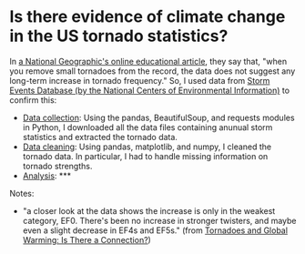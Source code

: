 # Is there evidence of climate change in the US tornado statistics?

In [a National Geographic's online educational article](https://education.nationalgeographic.org/resource/tornadoes-and-climate-change), they say that, "when you remove small tornadoes from the record, the data does not suggest any long-term increase in tornado frequency." So, I used data from [Storm Events Database (by the National Centers of Environmental Information)](https://www.ncdc.noaa.gov/stormevents/) to confirm this:

* [Data collection](data_collection.ipynb): Using the pandas, BeautifulSoup, and requests modules in Python, I downloaded all the data files containing anunual storm statistics and extracted the tornado data.
* [Data cleaning](data_cleaning.ipynb): Using pandas, matplotlib, and numpy, I cleaned the tornado data.  In particular, I had to handle missing information on tornado strengths.
* [Analysis](): ***


Notes:
* "a closer look at the data shows the increase is only in the weakest category, EF0. There's been no increase in stronger twisters, and maybe even a slight decrease in EF4s and EF5s." (from [Tornadoes and Global Warming: Is There a Connection?](https://education.nationalgeographic.org/resource/tornadoes-and-global-warming-there-connection))
